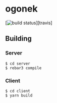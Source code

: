 # ogonek

[![build status](https://api.travis-ci.org/kongo2002/ogonek.svg)][travis]


## Building


### Server

```
$ cd server
$ rebar3 compile
```


### Client

```
$ cd client
$ yarn build
```
